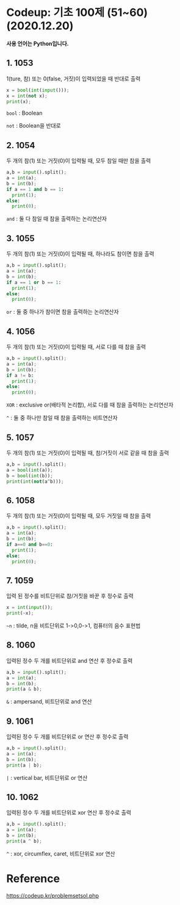 # Codeup: 기초 100제 (51~60) (2020.12.20) 

**사용 언어는 Python입니다.**

## 1. 1053

1(ture, 참) 또는 0(false, 거짓)이 입력되었을 때 반대로 출력

```python
x = bool(int(input()));
x = int(not x);
print(x);
```

`bool` : Boolean

`not` : Boolean을 반대로



## 2. 1054

두 개의 참(1) 또는 거짓(0)이 입력될 때, 모두 참일 때만 참을 출력

```python
a,b = input().split();
a = int(a);
b = int(b);
if a == 1 and b == 1:
  print(1);
else:
  print(0);
```

`and` : 둘 다 참일 때 참을 출력하는 논리연산자



## 3. 1055

두 개의 참(1) 또는 거짓(0)이 입력될 때, 하나라도 참이면 참을 출력

```python
a,b = input().split();
a = int(a);
b = int(b);
if a == 1 or b == 1:
  print(1);
else:
  print(0);
```

`or` : 둘 중 하나가 참이면 참을 출력하는 논리연산자



## 4. 1056

두 개의 참(1) 또는 거짓(0)이 입력될 때, 서로 다를 때 참을 출력

```python
a,b = input().split();
a = int(a);
b = int(b);
if a != b:
  print(1);
else:
  print(0);
```

`XOR` : exclusive or(배타적 논리합), 서로 다를 때 참을 출력하는 논리연산자

`^` : 둘 중 하나만 참일 때 참을 출력하는 비트연산자



## 5. 1057

두 개의 참(1) 또는 거짓(0)이 입력될 때, 참/거짓이 서로 같을 때 참을 출력

```python
a,b = input().split();
a = bool(int(a));
b = bool(int(b));
print(int(not(a^b)));
```



## 6. 1058

두 개의 참(1) 또는 거짓(0)이 입력될 때, 모두 거짓일 때 참을 출력

```python
a,b = input().split();
a = int(a);
b = int(b);
if a==0 and b==0:
  print(1);
else:
  print(0);
```



## 7. 1059

입력 된 정수를 비트단위로 참/거짓을 바꾼 후 정수로 출력

```python
x = int(input());
print(~x);
```

`~n` : tilde, n을 비트단위로 1->0,0->1, 컴퓨터의 음수 표현법



## 8. 1060

입력된 정수 두 개를 비트단위로 and 연산 후 정수로 출력

```python
a,b = input().split();
a = int(a);
b = int(b);
print(a & b);
```

`&` : ampersand, 비트단위로 and 연산



## 9. 1061

입력된 정수 두 개를 비트단위로 or 연산 후 정수로 출력

```python
a,b = input().split();
a = int(a);
b = int(b);
print(a | b);
```

`|` : vertical bar, 비트단위로 or 연산



## 10. 1062

입력된 정수 두 개를 비트단위로 xor 연산 후 정수로 출력

```python
a,b = input().split();
a = int(a);
b = int(b);
print(a ^ b);
```

`^` : xor, circumflex, caret, 비트단위로 xor 연산

# Reference

https://codeup.kr/problemsetsol.php